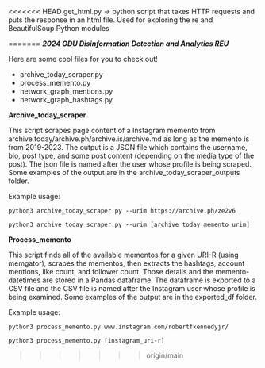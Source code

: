 <<<<<<< HEAD
get_html.py -> python script that takes HTTP requests and puts the response in an html file. Used for exploring the re and BeautifulSoup Python modules

=======
***2024 ODU Disinformation Detection and Analytics REU***

Here are some cool files for you to check out!

- archive_today_scraper.py
- process_memento.py
- network_graph_mentions.py
- network_graph_hashtags.py

**Archive_today_scraper**

This script scrapes page content of a Instagram memento from archive.today/archive.ph/archive.is/archive.md as long as the memento is
from 2019-2023. The output is a JSON file which contains the username, bio, post type, and some post content (depending on the media type of the post).
The json file is named after the user whose profile is being scraped. Some examples of the output are in the archive_today_scraper_outputs folder.

Example usage:

```
python3 archive_today_scraper.py --urim https://archive.ph/ze2v6
```
```
python3 archive_today_scraper.py --urim [archive_today_memento_urim]
```

**Process_memento**

This script finds all of the available mementos for a given URI-R (using memgator), scrapes the mementos, then extracts the hashtags, account mentions, 
like count, and follower count. Those details and the memento-datetimes are stored in a Pandas dataframe. The dataframe is exported to a CSV file and the 
CSV file is named after the Instagram user whose profile is being examined. Some examples of the output are in the exported_df folder. 

Example usage:

```
python3 process_memento.py www.instagram.com/robertfkennedyjr/
```
```
python3 process_memento.py [instagram_uri-r]
```
>>>>>>> origin/main
